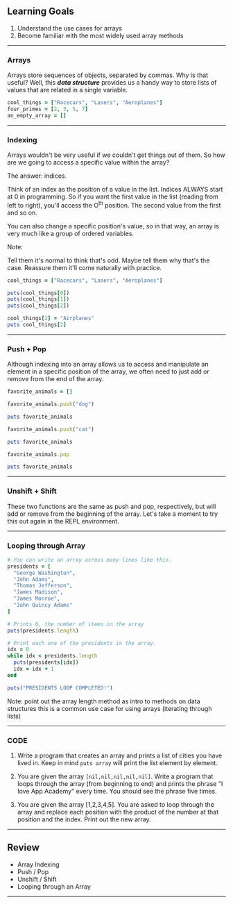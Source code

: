 ## Learning Goals

1. Understand the use cases for arrays
2. Become familiar with the most widely used array methods

---

### Arrays

Arrays store sequences of objects, separated by commas.
Why is that useful? Well, this **_data structure_** provides us a
handy way to store lists of values that are related in a single variable.

```ruby
cool_things = ["Racecars", "Lasers", "Aeroplanes"]
four_primes = [2, 3, 5, 7]
an_empty_array = []
```

---

### Indexing

Arrays wouldn't be very useful if we couldn't get things out of them.
So how are we going to access a specific value within the array?

The answer: indices.

Think of an index as the position of a value in the list. Indices ALWAYS
start at 0 in programming. So if you want the first value in the list
(reading from left to right), you'll access the O<sup>th</sup>
position. The second value from the first and so on.

You can also change a specific position's value, so in that way, an array
is very much like a group of ordered variables.

Note:

Tell them it's normal to think that's odd. Maybe tell them why that's the
case. Reassure them it'll come naturally with practice.

```ruby
cool_things = ["Racecars", "Lasers", "Aeroplanes"]

puts(cool_things[0])
puts(cool_things[1])
puts(cool_things[2])

cool_things[2] = "Airplanes"
puts cool_things[2]
```

---

### Push + Pop

Although indexing into an array allows us to access and manipulate an
element in a specific position of the array, we often need to just add
or remove from the end of the array.

```ruby
favorite_animals = []

favorite_animals.push("dog")

puts favorite_animals

favorite_animals.push("cat")

puts favorite_animals

favorite_animals.pop

puts favorite_animals
```

---

### Unshift + Shift

These two functions are the same as push and pop, respectively, but
will add or remove from the beginning of the array. Let's take a moment
to try this out again in the REPL environment.

---

### Looping through Array

```ruby
# You can write an array across many lines like this.
presidents = [
  "George Washington",
  "John Adams",
  "Thomas Jefferson",
  "James Madison",
  "James Monroe",
  "John Quincy Adams"
]

# Prints 6, the number of items in the array
puts(presidents.length)

# Print each one of the presidents in the array.
idx = 0
while idx < presidents.length
  puts(presidents[idx])
  idx = idx + 1
end

puts("PRESIDENTS LOOP COMPLETED!")
```

Note:
point out the array length method as intro to methods on data structures
this is a common use case for using arrays (iterating through lists)

---

### CODE

1. Write a program that creates an array and prints a list of cities
you have lived in. Keep in mind `puts array` will print the list element
by element.

2. You are given the array `[nil,nil,nil,nil,nil]`. Write a program that
loops through the array (from beginning to end) and prints the phrase
"I love App Academy" every time. You should see the phrase five times.

3. You are given the array [1,2,3,4,5]. You are asked to loop through the array and replace each position with the product of the number at that position and the index. Print out the new array.

---

## Review

+ Array Indexing
+ Push / Pop
+ Unshift / Shift
+ Looping through an Array

---
